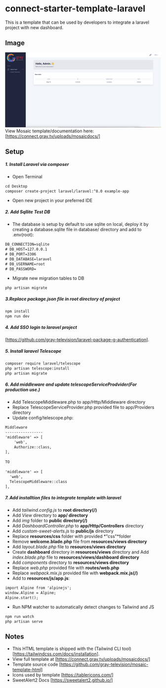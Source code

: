 # connect-starter-template-laravel

This is a template that can be used by developers to integrate a laravel project with new dashboard.

## Image
![Alt text](/mosaic/img/template.png?raw=true)
View Mosaic template/documentation here:[https://connect.gray.tv/uploads/mosaicdocs/]


## Setup

##### 1. Install Laravel via composer
* Open Terminal 
```
cd Desktop
composer create-project laravel/laravel:^8.0 example-app
```
* Open new project in your preferred IDE

##### 2. Add Sqllite Test DB
* The database is setup by default to use sqlite on local, deploy it by creating a database.sqlite file in database/ directory and add to .env(root):
```
DB_CONNECTION=sqlite
# DB_HOST=127.0.0.1
# DB_PORT=3306
# DB_DATABASE=laravel
# DB_USERNAME=root
# DB_PASSWORD=
```
* Migrate new migration tables to DB
```
php artisan migrate
```

##### 3.Replace package.json file in root directory of project
```
npm install 
npm run dev
```

##### 4. Add SSO login to laravel project
[https://github.com/gray-television/laravel-package-g-authentication].

##### 5. Install laravel Telescope
```
composer require laravel/telescope
php artisan telescope:install
php artisan migrate
```

##### 6. Add middleware and update telescopeServiceProdvider(For production use.)
* Add TelescopeMiddleware.php to app/Http/Middleware directory
* Replace TelescopeServiceProvider.php provided file to app/Providers directory
* Update config/telescope.php:
```
Middleware
-----------------
'middleware' => [
    'web',
    Authorize::class,
],

TO

'middleware' => [
  'web',
  TelescopeMiddleware::class
],
```

##### 7. Add installtion files to integrate template with laravel

* Add *tailwind.config.js* to **root directory(/)**
* Add *View* directory to **app/ directory**
* Add *img* folder to **public directory(/)**
* Add *DashboardController.php* to **app/Http/Controllers** directory
* Add *custom-sweet-alerts.js* to **public/js** directory 
* Replace **resources/css** folder with provided *"css"*folder
* Remove **welcome.blade.php** file from **resources/views directory**
* Add *layout.blade.php* file to **resources/views directory**
* Create **dashboard** directory in **resources/views** directory and Add *index.blade.php* file to **resources/views/dashboard directory**
* Add *components* directory to **resources/views directory**
* Replace *web.php* provided file with **routes/web.php**
* Replace *webpack.mix.js* provided file with **webpack.mix.js(/)**
* Add to **resources/js/app.js**:
```
import Alpine from 'alpinejs';
window.Alpine = Alpine;
Alpine.start();
```
* Run NPM watcher to automatically detect changes to Tailwind and JS
```
npm run watch
php artisan serve
```
## Notes
* This HTML template is shipped with the (Tailwind CLI tool)[https://tailwindcss.com/docs/installation].
* View full template at [https://connect.gray.tv/uploads/mosaicdocs/]
* Template source code [https://github.com/gray-television/mosaic-template-html]
* Icons used by template [https://tablericons.com/]
* SweetAlert2 Docs [https://sweetalert2.github.io/]
